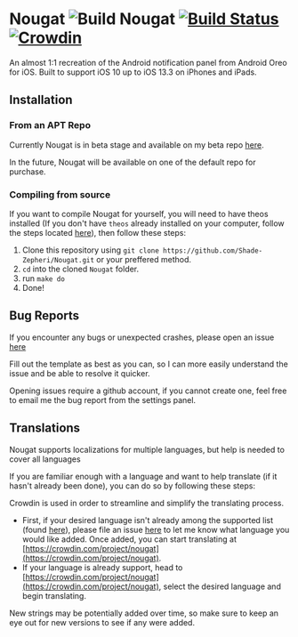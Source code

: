 # Nougat ![Build Nougat](https://github.com/Shade-Zepheri/Nougat/workflows/Build%20Nougat/badge.svg) [![Build Status](https://travis-ci.org/Shade-Zepheri/Nougat.svg?branch=master)](https://travis-ci.org/Shade-Zepheri/Nougat) [![Crowdin](https://badges.crowdin.net/nougat/localized.svg)](https://crowdin.com/project/nougat)
An almost 1:1 recreation of the Android notification panel from Android Oreo for iOS. Built to support iOS 10 up to iOS 13.3 on iPhones and iPads.

## Installation
### From an APT Repo
Currently Nougat is in beta stage and available on my beta repo [here](https://shade-zepheri.github.io).

In the future, Nougat will be available on one of the default repo for purchase.

### Compiling from source
If you want to compile Nougat for yourself, you will need to have theos installed (If you don't have `theos` already installed on your computer, follow the steps located [here](https://github.com/theos/theos/wiki/Installation)), then follow these steps:

1. Clone this repository using `git clone https://github.com/Shade-Zepheri/Nougat.git` or your preffered method.
2. `cd` into the cloned `Nougat` folder.
4. run `make do` 
5. Done! 

## Bug Reports

If you encounter any bugs or unexpected crashes, please open an issue [here](https://github.com/Shade-Zepheri/Nougat/issues/new?assignees=&labels=bug&template=bug_report.md&title=)

Fill out the template as best as you can, so I can more easily understand the issue and be able to resolve it quicker.

Opening issues require a github account, if you cannot create one, feel free to email me the bug report from the settings panel.

## Translations

Nougat supports localizations for multiple languages, but help is needed to cover all languages

If you are familiar enough with a language and want to help translate (if it hasn't already been done), you can do so by following these steps:

Crowdin is used in order to streamline and simplify the translating process.
- First, if your desired language isn't already among the supported list (found [here](https://crwd.in/nougat)), please file an issue [here](https://github.com/Shade-Zepheri/Nougat/issues/new?assignees=&labels=enhancement%2C+localization&template=localization-support.md&title=) to let me know what language you would like added. Once added, you can start translating at [https://crowdin.com/project/nougat](https://crowdin.com/project/nougat).
- If your language is already support, head to [https://crowdin.com/project/nougat](https://crowdin.com/project/nougat), select the desired language and begin translating.

New strings may be potentially added over time, so make sure to keep an eye out for new versions to see if any were added.